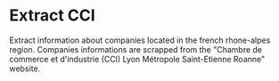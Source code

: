 # Extract CCI

Extract information about companies located in the french rhone-alpes region.
Companies informations are scrapped from the "Chambre de commerce et d'industrie (CCI) Lyon Métropole Saint-Etienne Roanne" website.
